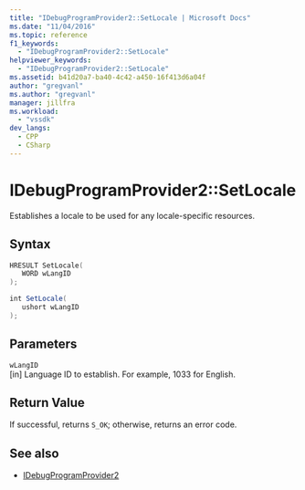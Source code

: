```yaml
---
title: "IDebugProgramProvider2::SetLocale | Microsoft Docs"
ms.date: "11/04/2016"
ms.topic: reference
f1_keywords:
  - "IDebugProgramProvider2::SetLocale"
helpviewer_keywords:
  - "IDebugProgramProvider2::SetLocale"
ms.assetid: b41d20a7-ba40-4c42-a450-16f413d6a04f
author: "gregvanl"
ms.author: "gregvanl"
manager: jillfra
ms.workload:
  - "vssdk"
dev_langs:
  - CPP
  - CSharp
---
```

# IDebugProgramProvider2::SetLocale
Establishes a locale to be used for any locale-specific resources.

## Syntax

```cpp
HRESULT SetLocale(
   WORD wLangID
);
```

```csharp
int SetLocale(
   ushort wLangID
);
```

## Parameters
`wLangID`\
[in] Language ID to establish. For example, 1033 for English.

## Return Value
 If successful, returns `S_OK`; otherwise, returns an error code.

## See also
- [IDebugProgramProvider2](../../../extensibility/debugger/reference/idebugprogramprovider2.md)